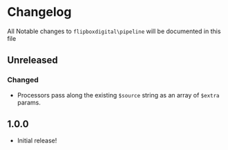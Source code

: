 # Changelog
All Notable changes to `flipboxdigital\pipeline` will be documented in this file

## Unreleased
### Changed
- Processors pass along the existing `$source` string as an array of `$extra` params.

## 1.0.0
- Initial release!

